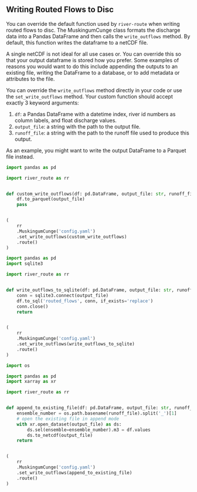 ## Writing Routed Flows to Disc

You can override the default function used by `river-route` when writing routed flows to disc. The MuskingumCunge class
formats the discharge data into a Pandas DataFrame and then calls the `write_outflows` method. By default, this function
writes the dataframe to a netCDF file.

A single netCDF is not ideal for all use cases or. You can override this so that your output dataframe is stored how you
prefer. Some examples of reasons you would want to do this include appending the outputs to an existing file, writing
the DataFrame to a database, or to add metadata or attributes to the file.

You can override the `write_outflows` method directly in your code or use the `set_write_outflows` method. Your custom 
function should accept exactly 3 keyword arguments:

1. `df`: a Pandas DataFrame with a datetime index, river id numbers as column labels, and float discharge values.
2. `output_file`: a string with the path to the output file.
3. `runoff_file`: a string with the path to the runoff file used to produce this output.

As an example, you might want to write the output DataFrame to a Parquet file instead.

```python title="Write Routed Flows to Parquet"
import pandas as pd

import river_route as rr


def custom_write_outflows(df: pd.DataFrame, output_file: str, runoff_file: str) -> None:
    df.to_parquet(output_file)
    pass


(
    rr
    .MuskingumCunge('config.yaml')
    .set_write_outflows(custom_write_outflows)
    .route()
)
```

```python title="Write Routed Flows to SQLite"
import pandas as pd
import sqlite3

import river_route as rr


def write_outflows_to_sqlite(df: pd.DataFrame, output_file: str, runoff_file: str) -> None:
    conn = sqlite3.connect(output_file)
    df.to_sql('routed_flows', conn, if_exists='replace')
    conn.close()
    return


(
    rr
    .MuskingumCunge('config.yaml')
    .set_write_outflows(write_outflows_to_sqlite)
    .route()
)
```

```python title="Append Routed Flows to Existing netCDF"
import os

import pandas as pd
import xarray as xr

import river_route as rr


def append_to_existing_file(df: pd.DataFrame, output_file: str, runoff_file: str) -> None:
    ensemble_number = os.path.basename(runoff_file).split('_')[1]
    # open the existing file in append mode
    with xr.open_dataset(output_file) as ds:
        ds.sel(ensemble=ensemble_number).m3 = df.values
        ds.to_netcdf(output_file)
    return


(
    rr
    .MuskingumCunge('config.yaml')
    .set_write_outflows(append_to_existing_file)
    .route()
)
```
